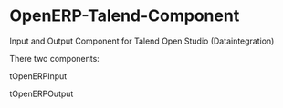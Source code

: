 OpenERP-Talend-Component
========================

Input and Output Component for Talend Open Studio (Dataintegration)

There two components:

tOpenERPInput

tOpenERPOutput

